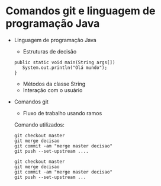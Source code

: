 # Comandos git e linguagem de programação Java

*  Linguagem de programação Java 

    - Estruturas de decisão
    ```
    public static void main(String args[])
       System.out.println("Olá mundo");
    }
    ```
    
    - Métodos da classe String
    - Interação com o usuário

* Comandos git

    - Fluxo de trabalho usando ramos
    
    Comando utilizados:
    ```
    git checkout master
    git merge decisao
    git commit -am "merge master decisao"
    git push --set-upstream ....
    
    git checkout master
    git merge decisao
    git commit -am "merge master decisao"
    git push --set-upstream ...
   ```
